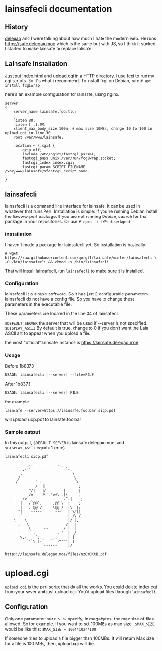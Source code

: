 # lainsafecli documentation

## History

[delegao](https://kill-9.xyz/rocks/people/delegao) and I were talking about how much I hate the modern web. He runs <https://safe.delegao.moe> which is the same but with JS, so I think it sucked. I started to make lainsafe to replace lolisafe.

## Lainsafe installation

Just put index.html and upload.cgi in a HTTP directory. I use fcgi to run my cgi scripts. So it's what i recommend. To install fcgi on Debian, run: ```# apt install fcgiwrap```

here's an example configuration for lainsafe, using nginx.

~~~
server
{
	server_name lainsafe.foo.tld;

	listen 80;
	listen [::]:80;
	client_max_body_size 100m; # max size 10MBs, change 10 to 100 in upload.cgi in line 30
	root /var/www/lainsafe;

	location ~ \.cgi$ {
		gzip off;
		include /etc/nginx/fastcgi_params;
		fastcgi_pass unix:/var/run/fcgiwrap.socket;
		fastcgi_index index.cgi;
		fastcgi_param SCRIPT_FILENAME /var/www/lainsafe/$fastcgi_script_name;
	}
}
~~~

## lainsafecli

lainsafecli is a command line interface for lainsafe. It can be used in whatever that runs Perl. Installation is simple: if you're running Debian install the libwww-perl package. If you are not running Debian, search for that package in your repositories. Or use ```# cpan -i LWP::UserAgent```

### Installation

I haven't made a package for lainsafecli yet. So installation is basically:

~~~
# wget https://raw.githubusercontent.com/qorg11/lainsafe/master/lainsafecli \
-O /bin/lainsafecli && chmod +x /bin/lainsafecli
~~~

That will install lainsafecli, run ```lainsafecli``` to make sure it is installed.

### Configuration

lainsafecli is a simple software. So it has just 2 configurable
parameters. lainsafecli do not have a config file. So you have to
change these parameters in the executable file.

These parameters are located in the line 34 of lainsafecli.

```$DEFAULT_SERVER``` the server that will be used if --server is not
specified.
```$DISPLAY_ASCII``` By default is true, change to 0 if you don't want
the Lain ASCII art to appear when you upload a file.

the most "official" lainsafe instance is <https://lainsafe.delegao.moe>.

### Usage

Before 1b8373

~~~
USAGE: lainsafecli [--server] --file=FILE
~~~

After 1b8373

~~~
USAGE: lainsafecli [--server] FILE
~~~


for example:

```lainsafe --server=https://lainsafe.foo.bar sicp.pdf```

will upload sicp.pdf to lainsafe.foo.bar

### Sample output

In this output, ```$DEFAULT_SERVER``` is lainsafe.delegao.moe. and ```
$DISPLAY_ASCII``` equals 1 (true)

~~~
lainsafecli sicp.pdf

          _..-- ----- --.._
        ,-''                `-.
       ,                       \
      /                         \
     /        ` .                \
    '         /  ||               ;
    ;      ^/|   |/        |      |
    |      /v    /\`-'v√\'-|\     ,
    |   /v` ,---      ---- .^.|    ;
    :  |   /´@@`,     ,@@`\  |    ;
    '  |  '. @@ /     \@@ /  |\  |;
    | ^|    -----      ---   | \/||
    ` |`                     | /\ /
    \    \                   |/ |,
    ' ;   \                 /|  |
      `    \      --       / |  |
      `     `.          .-'  |  /
       v,-    `;._   _.;     | |
          `'`\ |-_      -^'^'| |
                  ------     |/
          
https://lainsafe.delegao.moe/files/nzOhDKtB.pdf
~~~

# upload.cgi

```upload.cgi``` is the perl script that do all the works. You could
delete index.cgi from your sever and just upload.cgi. You'd upload
files through ```lainsafecli```.

## Configuration

Only one parameter: ```$MAX_SIZE``` specify, in megabytes, the max size of files allowed. So for example. If you want to set 100MBs as max size . ```$MAX_SIZE``` would be like this: ```$MAX_SIZE = 1024*1024*100```

If someone tries to upload a file bigger than 100MBs. It will return
Max size for a file is 100 MBs, then, upload.cgi will die.
